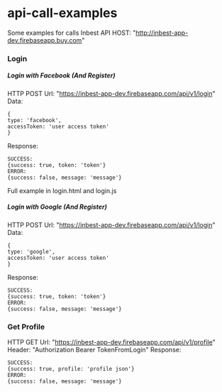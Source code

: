 # api-call-examples
Some examples for calls Inbest API
HOST: "http://inbest-app-dev.firebaseapp.buy.com"

### Login

##### Login with Facebook (And Register)
HTTP POST
Url: "https://inbest-app-dev.firebaseapp.com/api/v1/login"
Data: 
```
{
type: 'facebook',
accessToken: 'user access token'
}
```
Response: 
```
SUCCESS: 
{success: true, token: 'token'}
ERROR: 
{success: false, message: 'message'}
```

Full example in login.html and login.js

##### Login with Google (And Register)
 HTTP POST
 Url: "https://inbest-app-dev.firebaseapp.com/api/v1/login"
 Data: 
 ```
 {
 type: 'google',
 accessToken: 'user access token'
 }
 ```
 Response: 
 ```
 SUCCESS: 
 {success: true, token: 'token'}
 ERROR: 
 {success: false, message: 'message'}
 ```

### Get Profile
HTTP GET
Url: "https://inbest-app-dev.firebaseapp.com/api/v1/profile"
Header: "Authorization Bearer TokenFromLogin"
Response:
 ```
 SUCCESS: 
 {success: true, profile: 'profile json'}
 ERROR: 
 {success: false, message: 'message'}
 ```

